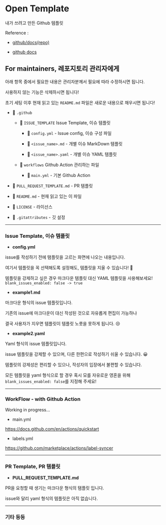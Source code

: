 # Open Template

내가 쓰려고 만든 Github 템플릿

Reference :

- [github/docs(repo)](https://github.com/github/docs)

- [github docs](https://docs.github.com/en)

## For maintainers, 레포지토리 관리자에게

아래 항목 중에서 필요한 내용은 관리자분께서 필요에 따라 수정하시면 됩니다.

사용하지 않는 기능은 삭제하시면 됩니다!

초기 세팅 이후 현재 읽고 있는 `README.md` 파일은 새로운 내용으로 채우시면 됩니다!

- 📁 `.github`

  - 📁 `ISSUE_TEMPLATE` Issue Template, 이슈 템플릿

    - 📜 `config.yml` - Issue config, 이슈 구성 파일

    - 📜 `<issue_name>.md` - 개별 이슈 MarkDown 템플릿

    - 📜 `<issue_name>.yaml` - 개별 이슈 YAML 템플릿

  - 📁 `workflows` Github Action 관리하는 파일

    - 📜 `main.yml` - 기본 Github Action

- 📜 `PULL_REQUEST_TEMPLATE.md` - PR 템플릿

- 📜 `README.md` - 현재 읽고 있는 이 파일

- 📜 `LICENSE` - 라이선스

- 📜 `.gitattributes` - 깃 설정

---

### Issue Template, 이슈 템플릿

- **config.yml**

issue를 작성하기 전에 탬플릿을 고르는 화면에 나오는 내용입니다.

여기서 템플릿을 꼭 선택해도록 설정해도, 템플릿을 지울 수 있습니다! 🤬

템플릿을 강제하고 싶은 경우 마크다운 템플릿 대신 YAML 템플릿을 사용해보세요!
`blank_issues_enabled: false -> true`

- **example1.md**

마크다운 형식의 issue 템플릿입니다.

기존의 issue에 마크다운이 대신 작성된 것으로 자유롭게 편집이 가능하나

결국 사용자가 지우면 템플릿이 템플릿 노릇을 못하게 됩니다. 😒

- **example2.yaml**

Yaml 형식의 issue 템플릿입니다.

issue 템플릿을 강제할 수 있으며, 다른 한편으로 작성하기 쉬울 수 있습니다. 😀

템플릿의 강제성은 편리할 수 있으나, 작성자의 입장에서 불편할 수 있습니다.

모든 템플릿을 yaml 형식으로 할 경우 혹시 모를 자유로운 영혼을 위해 `blank_issues_enabled: false`를 지정해 주세요!

---

### WorkFlow - with Github Action

Working in progress...

- main.yml

https://docs.github.com/en/actions/quickstart

- labels.yml

https://github.com/marketplace/actions/label-syncer

---

### PR Template, PR 템플릿

- **PULL_REQUEST_TEMPLATE.md**

PR을 요청할 때 생기는 마크다운 형식의 탬플릿 입니다.

issue와 달리 yaml 형식의 템플릿은 아직 없습니다.

---

### 기타 등등
